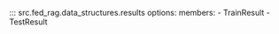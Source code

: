 <!-- markdownlint-disable-file MD041 -->

::: src.fed_rag.data_structures.results
    options:
      members:
        - TrainResult
        - TestResult
